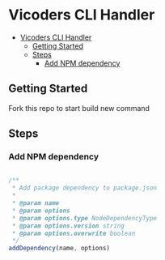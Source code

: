 # Vicoders CLI Handler

- [Vicoders CLI Handler](#vicoders-cli-handler)
  - [Getting Started](#getting-started)
  - [Steps](#steps)
    - [Add NPM dependency](#add-npm-dependency)

## Getting Started

Fork this repo to start build new command

## Steps

### Add NPM dependency

```javascript

/**
 * Add package dependency to package.json
 *
 * @param name
 * @param options
 * @param options.type NodeDependencyType
 * @param options.version string
 * @param options.overwrite boolean
 */
addDependency(name, options)
```


